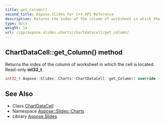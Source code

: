 ```yaml
---
title: get_Column()
second_title: Aspose.Slides for C++ API Reference
description: Returns the index of the column of worksheet in which the cell is located. Read-only int32_t.
type: docs
weight: 14
url: /cpp/aspose.slides.charts/chartdatacell/get_column/
---
```

## ChartDataCell::get_Column() method


Returns the index of the column of worksheet in which the cell is located. Read-only **int32_t**.

```cpp
int32_t Aspose::Slides::Charts::ChartDataCell::get_Column() override
```

## See Also

* Class [ChartDataCell](./)
* Namespace [Aspose::Slides::Charts](../)
* Library [Aspose.Slides](../../)